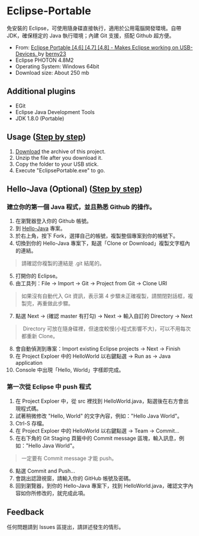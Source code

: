 # Eclipse-Portable
免安裝的 Eclipse，可使用隨身碟直接執行，適用於公用電腦開發環境。自帶 JDK，確保穩定的 Java 執行環境；內建 Git 支援，搭配 Github 超方便。

- From: [Eclipse Portable [4.6] [4.7] [4.8] - Makes Eclipse working on USB-Devices.
](https://sourceforge.net/projects/eclipse-neon-portable/) by [berny23](https://sourceforge.net/u/berny23/)
- Eclipse PHOTON 4.8M2
- Operating System: Windows 64bit
- Download size: About 250 mb

## Additional plugins
- EGit
- Eclipse Java Development Tools
- JDK 1.8.0 (Portable)

## Usage ([Step by step](https://gitpitch.com/mini-island/mini-island.github.io?p=Eclipse-Portable-Steps))
1. [Download](https://github.com/mini-island/Eclipse-Portable/archive/master.zip) the archive of this project.
2. Unzip the file after you download it.
3. Copy the folder to your USB stick.
4. Execute "EclipsePortable.exe" to go.

## Hello-Java (Optional) ([Step by step](https://gitpitch.com/mini-island/mini-island.github.io?p=Hello-Java-Steps))
### 建立你的第一個 Java 程式，並且熟悉 Github 的操作。

1. 在瀏覽器登入你的 Github 帳號。
2. 到 [Hello-Java](https://github.com/mini-island/Hello-Java) 專案。
3. 於右上角，按下 Fork，選擇自己的帳號，複製整個專案到你的帳號下。
4. 切換到你的 Hello-Java 專案下，點選「Clone or Download」複製文字框內的連結。
> 請確認你複製的連結是 .git 結尾的。
5. 打開你的 Eclipse。
6. 由工具列：File -> Import -> Git -> Project from Git -> Clone URI
> 如果沒有自動代入 Git 資訊，表示第 4 步驟未正確複製，請關閉對話框，複製完，再重做此步驟。
7. 點選 Next -> (確認 master 有打勾) -> Next -> 輸入自訂的 Directory -> Next
> Directory 可放在隨身碟裡，但速度較慢(小程式影響不大)，可以不用每次都重新 Clone。
8. 會自動偵測到專案：Import existing Eclipse projects -> Next -> Finish
9. 在 Project Exploer 中的 HelloWorld 以右鍵點選 -> Run as -> Java application
10. Console 中出現「Hello, World」字樣即完成。

### 第一次從 Eclipse 中 push 程式

1. 在 Project Exploer 中，從 src 裡找到 HelloWorld.java，點選後在右方會出現程式碼。
2. 試著稍微修改 "Hello, World" 的文字內容，例如："Hello Java World"。
3. Ctrl-S 存檔。
4. 在 Project Exploer 中的 HelloWorld 以右鍵點選 -> Team -> Commit...
5. 在右下角的 Git Staging 頁籤中的 Commit message 區塊，輸入訊息，例如："Hello Java World"。
> 一定要有 Commit message 才能 push。
6. 點選 Commit and Push...
7. 會跳出認證視窗，請輸入你的 GitHub 帳號及密碼。
8. 回到瀏覽器，到你的 Hello-Java 專案下，找到 HelloWorld.java，確認文字內容如你所修改的，就完成此項。

## Feedback
任何問題請到 Issues 區提出，請詳述發生的情形。
